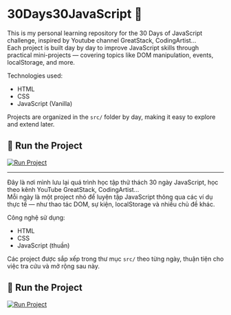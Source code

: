 # 30Days30JavaScript 🚀

This is my personal learning repository for the 30 Days of JavaScript challenge, inspired by Youtube channel GreatStack, CodingArtist...  
Each project is built day by day to improve JavaScript skills through practical mini-projects — covering topics like DOM manipulation, events, localStorage, and more.

Technologies used:
- HTML
- CSS
- JavaScript (Vanilla)

Projects are organized in the `src/` folder by day, making it easy to explore and extend later.

## 🔗 Run the Project

[![Run Project](https://img.shields.io/badge/-Run%20Project-blue?style=for-the-badge&logo=github-pages)](https://lexipit3268.github.io/30Days30JavaScript/)

---

Đây là nơi mình lưu lại quá trình học tập thử thách 30 ngày JavaScript, học theo kênh YouTube GreatStack, CodingArtist...  
Mỗi ngày là một project nhỏ để luyện tập JavaScript thông qua các ví dụ thực tế — như thao tác DOM, sự kiện, localStorage và nhiều chủ đề khác.

Công nghệ sử dụng:
- HTML
- CSS
- JavaScript (thuần)

Các project được sắp xếp trong thư mục `src/` theo từng ngày, thuận tiện cho việc tra cứu và mở rộng sau này.

## 🔗 Run the Project

[![Run Project](https://img.shields.io/badge/-Run%20Project-blue?style=for-the-badge&logo=github-pages)](https://lexipit3268.github.io/30Days30JavaScript/)
